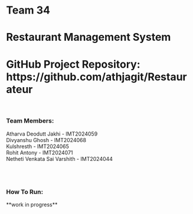 <h1>Team 34</h1>
<h1>Restaurant Management System</h1>
<h1>GitHub Project Repository: https://github.com/athjagit/Restaurateur</h1>
<br>
<h3>Team Members:</h3>
<p>Atharva Deodutt Jakhi - IMT2024059<br>
Divyanshu Ghosh - IMT2024068<br>
Kulshresth - IMT2024065<br>
Rohit Antony - IMT2024071<br>
Netheti Venkata Sai Varshith - IMT2024044</p>
<br>
<br>
<h3>How To Run:</h3>
**work in progress**
